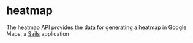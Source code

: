 # heatmap
The heatmap API provides the data for generating a heatmap in Google Maps.
a [Sails](http://sailsjs.org) application
